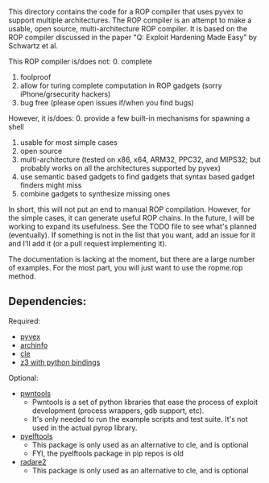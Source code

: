 This directory contains the code for a ROP compiler that uses pyvex to support multiple architectures.  The ROP compiler is
an attempt to make a usable, open source, multi-architecture ROP compiler.  It is based on the ROP compiler discussed in the paper
"Q: Exploit Hardening Made Easy" by Schwartz et al.

This ROP compiler is/does not:
0. complete
1. foolproof
2. allow for turing complete computation in ROP gadgets (sorry iPhone/grsecurity hackers)
3. bug free (please open issues if/when you find bugs)

However, it is/does:
0. provide a few built-in mechanisms for spawning a shell
1. usable for most simple cases
2. open source
3. multi-architecture (tested on x86, x64, ARM32, PPC32, and MIPS32; but probably works on all the architectures supported by pyvex)
4. use semantic based gadgets to find gadgets that syntax based gadget finders might miss
5. combine gadgets to synthesize missing ones

In short, this will not put an end to manual ROP compilation.  However, for the simple cases, it can generate useful ROP chains.
In the future, I will be working to expand its usefulness.  See the TODO file to see what's planned (eventually).  If something is
not in the list that you want, add an issue for it and I'll add it (or a pull request implementing it).

The documentation is lacking at the moment, but there are a large number of examples.  For the most part, you will just want to
use the ropme.rop method.

## Dependencies:

Required:

* [pyvex](https://github.com/angr/pyvex)
* [archinfo](https://github.com/angr/archinfo)
* [cle](https://github.com/angr/cle)
* [z3 with python bindings](https://github.com/Z3Prover/z3)

Optional:

* [pwntools](https://github.com/Gallopsled/pwntools)
  * Pwntools is a set of python libraries that ease the process of exploit development (process wrappers, gdb support, etc).
  * It's only needed to run the example scripts and test suite.  It's not used in the actual pyrop library.
* [pyelftools](https://github.com/eliben/pyelftools)
  * This package is only used as an alternative to cle, and is optional
  * FYI, the pyelftools package in pip repos is old
* [radare2](https://github.com/radare/radare2)
  * This package is only used as an alternative to cle, and is optional
